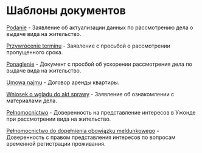 # Шаблоны документов

[Podanie](https://yadi.sk/i/fAWJfPQM3ZcAim) - Заявление об актуализации данных по рассмотрению дела о выдаче вида на жительство.

[Przywrócenie terminu](https://yadi.sk/i/Qs_0V_ih3ZcAk6) - Заявление с просьбой о рассмотрении пропущенного срока.

[Ponaglenie](https://yadi.sk/i/-wI-_Ecg3ZcAmx) - Документ с просбой об ускорении рассмотрения дела по выдаче вида на жительство.

[Umowa najmu](https://yadi.sk/i/kOxKM0bL3ZcAoY) - Договор аренды квартиры.

[Wniosek o wglądu do akt sprawy](https://yadi.sk/i/s6Tl_yZK3ZcAph) - Заявление об ознакомлении с материалами дела.

[Pełnomocnictwo](https://yadi.sk/i/zGrC4KlM3ZcAsU) - Доверенность на представление интересов в Ужонде при рассмотрении вида на жительство.

[Pełnomocnictwo do dopełnienia obowiązku meldunkowego](https://yadi.sk/i/pIPw5KO63ZcB74) - Доверенность с правом представления интересов по вопросам временной регистрации проживания.